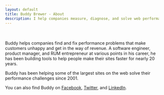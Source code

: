```yaml
---
layout: default
title: Buddy Brewer - About
description: I help companies measure, diagnose, and solve web performance issues.
---
```


<div style="margin-top: 50px;"></div>

Buddy helps companies find and fix performance problems that make customers unhappy and get in the way of revenue. A software engineer, product manager, and RUM entrepreneur at various points in his career, he has been building tools to help people make their sites faster for nearly 20 years.

Buddy has been helping some of the largest sites on the web solve their performance challenges since 2001.

You can also find Buddy on [Facebook](https://www.facebook.com/buddybrewer), [Twitter](https://twitter.com/bbrewer), and [LinkedIn](http://www.linkedin.com/in/bbrewer).
